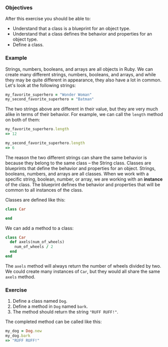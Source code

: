 <!-- { ids:[], language:'Ruby', type:'workshop', order: 0, name:'Class Definition', description:'Learn how to define a class.' }-->

### Objectives

After this exercise you should be able to:

- Understand that a class is a blueprint for an object type.
- Understand that a class defines the behavior and properties for an object type.
- Define a class.

### Example

Strings, numbers, booleans, and arrays are all objects in Ruby. We can create many different strings, numbers, booleans, and arrays, and while they may be quite different in appearance, they also have a lot in common. Let's look at the following strings:

```ruby
my_favorite_superhero = "Wonder Woman"
my_second_favorite_superhero = "Batman"
```

The two strings above are different in their value, but they are very much alike in terms of their behavior. For example, we can call the `length` method on both of them:

```ruby
my_favorite_superhero.length
=> 12

my_second_favorite_superhero.length
=> 6
```

The reason the two different strings can share the same behavior is because they belong to the same class – the String class. Classes are blueprints that define the behavior and properties for an object. Strings, booleans, numbers, and arrays are all classes. When we work with a specific string, boolean, number, or array, we are working with an **instance** of the class. The blueprint defines the behavior and properties that will be common to all instances of the class.

Classes are defined like this:

```ruby
class Car

end
```

We can add a method to a class:

```ruby
class Car
  def axels(num_of_wheels)
    num_of_wheels / 2
  end
end
```

The `axels` method will always return the number of wheels divided by two. We could create many instances of `Car`, but they would all share the same `axels` method.

### Exercise

1. Define a class named `Dog`.
2. Define a method in `Dog` named `bark`.
3. The method should return the string `"RUFF RUFF!"`.

The completed method can be called like this:

```ruby
my_dog = Dog.new
my_dog.bark
=> "RUFF RUFF!"
```
